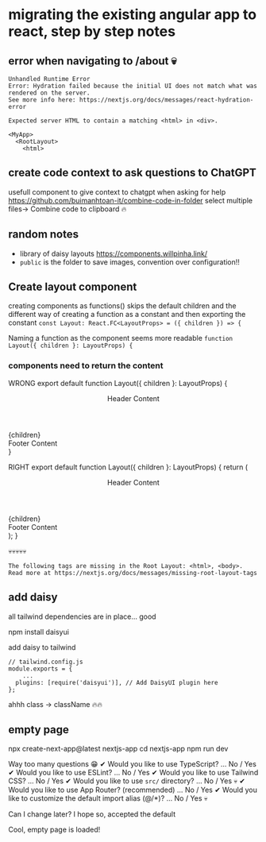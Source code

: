 # migrating the existing angular app to react, step by step notes

## error when navigating to /about 💀

```
Unhandled Runtime Error
Error: Hydration failed because the initial UI does not match what was rendered on the server.
See more info here: https://nextjs.org/docs/messages/react-hydration-error

Expected server HTML to contain a matching <html> in <div>.

<MyApp>
  <RootLayout>
    <html>
``` 


## create code context to ask questions to ChatGPT

usefull component to give context to chatgpt when asking for help
https://github.com/buimanhtoan-it/combine-code-in-folder
select multiple files-> Combine code to clipboard 🔥

## random notes
- library of daisy layouts https://components.willpinha.link/
- `public` is the folder to save images, convention over configuration!!

## Create layout component 

creating components as functions() skips the default children and the different way of creating a function as a constant and then exporting the constant 
`const Layout: React.FC<LayoutProps> = ({ children }) => {` 

Naming a function as the component seems more readable 
`function Layout({ children }: LayoutProps) {`

### components need to return the content 

WRONG 
export default function Layout({ children }: LayoutProps) {
    <div>
      <header>Header Content</header>
      <main>{children}</main>
      <footer>Footer Content</footer>
    </div>
}

RIGHT
export default function Layout({ children }: LayoutProps) {
  return (
    <div>
      <header>Header Content</header>
      <main>{children}</main>
      <footer>Footer Content</footer>
    </div>
  );
}

💀💀💀💀💀
```
The following tags are missing in the Root Layout: <html>, <body>.
Read more at https://nextjs.org/docs/messages/missing-root-layout-tags
```


## add daisy

all tailwind dependencies are in place... good

npm install daisyui

add daisy to tailwind 
```
// tailwind.config.js
module.exports = {
    ...
  plugins: [require('daisyui')], // Add DaisyUI plugin here
};
```

ahhh class -> className 🔥🔥




## empty page

npx create-next-app@latest nextjs-app
cd nextjs-app
npm run dev


Way too many questions 😁
✔ Would you like to use TypeScript? … No / Yes
✔ Would you like to use ESLint? … No / Yes
✔ Would you like to use Tailwind CSS? … No / Yes
✔ Would you like to use `src/` directory? … No / Yes 💀
✔ Would you like to use App Router? (recommended) … No / Yes
✔ Would you like to customize the default import alias (@/*)? … No / Yes 💀

Can I change later? I hope so, accepted the default

Cool, empty page is loaded!
